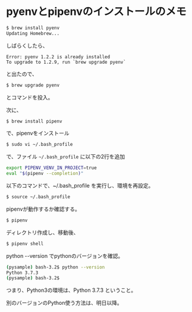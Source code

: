 # pyenvとpipenvのインストールのメモ

```sh
$ brew install pyenv
Updating Homebrew...
```

しばらくしたら、

```
Error: pyenv 1.2.2 is already installed
To upgrade to 1.2.9, run `brew upgrade pyenv`
```

と出たので、

```sh
$ brew upgrade pyenv
```

とコマンドを投入。

次に、

```sh
$ brew install pipenv
```

で、pipenvをインストール

```sh
$ sudo vi ~/.bash_profile
```

で、ファイル `~/.bash_profile` に以下の2行を追加

```sh
export PIPENV_VENV_IN_PROJECT=true
eval "$(pipenv --completion)"
```

以下のコマンドで、~/.bash_profile を実行し、環境を再設定。

```sh
$ source ~/.bash_profile
```

pipenvが動作するか確認する。

```sh
$ pipenv
```

ディレクトリ作成し、移動後、

```sh
$ pipenv shell
```

python --version でpythonのバージョンを確認。

```sh
(pysample) bash-3.2$ python --version
Python 3.7.3
(pysample) bash-3.2$ 
```

つまり、Python3の環境は、Python 3.7.3 ということ。

別のバージョンのPython使う方法は、明日以降。

